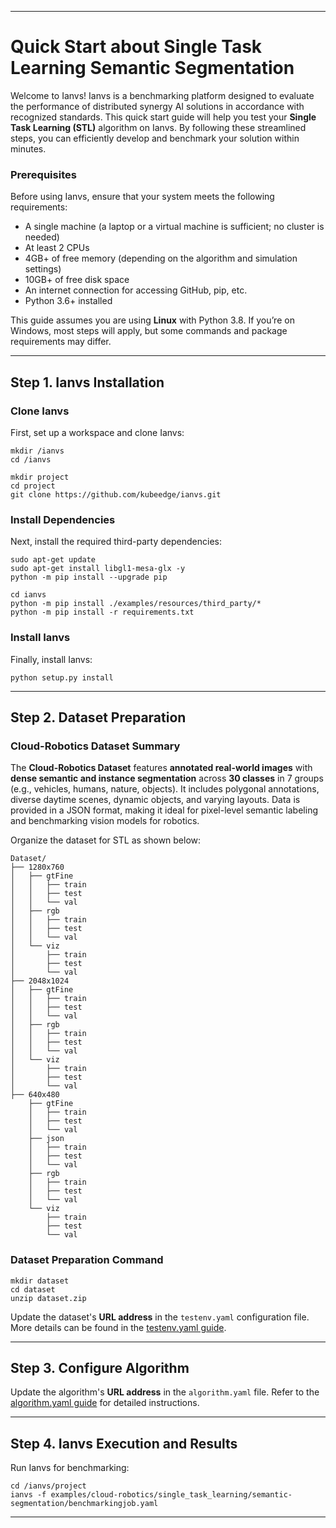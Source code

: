  

---

# Quick Start about Single Task Learning Semantic Segmentation

Welcome to Ianvs! Ianvs is a benchmarking platform designed to evaluate the performance of distributed synergy AI solutions in accordance with recognized standards. This quick start guide will help you test your **Single Task Learning (STL)** algorithm on Ianvs. By following these streamlined steps, you can efficiently develop and benchmark your solution within minutes.

### **Prerequisites**  
Before using Ianvs, ensure that your system meets the following requirements:  
- A single machine (a laptop or a virtual machine is sufficient; no cluster is needed)  
- At least 2 CPUs  
- 4GB+ of free memory (depending on the algorithm and simulation settings)  
- 10GB+ of free disk space  
- An internet connection for accessing GitHub, pip, etc.  
- Python 3.6+ installed  

This guide assumes you are using **Linux** with Python 3.8. If you’re on Windows, most steps will apply, but some commands and package requirements may differ.  

---

## Step 1. Ianvs Installation  

### Clone Ianvs  
First, set up a workspace and clone Ianvs:  
```shell
mkdir /ianvs
cd /ianvs

mkdir project
cd project
git clone https://github.com/kubeedge/ianvs.git
```  

### Install Dependencies  
Next, install the required third-party dependencies:  
```shell
sudo apt-get update
sudo apt-get install libgl1-mesa-glx -y
python -m pip install --upgrade pip

cd ianvs
python -m pip install ./examples/resources/third_party/*
python -m pip install -r requirements.txt
```  

### Install Ianvs  
Finally, install Ianvs:  
```shell
python setup.py install
```  

---

## Step 2. Dataset Preparation  

### Cloud-Robotics Dataset Summary

The **Cloud-Robotics Dataset** features **annotated real-world images** with **dense semantic and instance segmentation** across **30 classes** in 7 groups (e.g., vehicles, humans, nature, objects). It includes polygonal annotations, diverse daytime scenes, dynamic objects, and varying layouts. Data is provided in a JSON format, making it ideal for pixel-level semantic labeling and benchmarking vision models for robotics.

Organize the dataset for STL as shown below:  

```plaintext
Dataset/
├── 1280x760
│   ├── gtFine
│   │   ├── train
│   │   ├── test
│   │   └── val
│   ├── rgb
│   │   ├── train
│   │   ├── test
│   │   └── val
│   └── viz
│       ├── train
│       ├── test
│       └── val
├── 2048x1024
│   ├── gtFine
│   │   ├── train
│   │   ├── test
│   │   └── val
│   ├── rgb
│   │   ├── train
│   │   ├── test
│   │   └── val
│   └── viz
│       ├── train
│       ├── test
│       └── val
├── 640x480
    ├── gtFine
    │   ├── train
    │   ├── test
    │   └── val
    ├── json
    │   ├── train
    │   ├── test
    │   └── val
    ├── rgb
    │   ├── train
    │   ├── test
    │   └── val
    └── viz
        ├── train
        ├── test
        └── val
```  

### Dataset Preparation Command  
```shell
mkdir dataset
cd dataset
unzip dataset.zip
```  

Update the dataset's **URL address** in the `testenv.yaml` configuration file. More details can be found in the [testenv.yaml guide](https://ianvs.readthedocs.io/en/latest/guides/how-to-test-algorithms.html#step-1-test-environment-preparation).  

---

## Step 3. Configure Algorithm  
 

Update the algorithm's **URL address** in the `algorithm.yaml` file. Refer to the [algorithm.yaml guide](https://ianvs.readthedocs.io/en/latest/guides/how-to-test-algorithms.html#step-1-test-environment-preparation) for detailed instructions.  

---

## Step 4. Ianvs Execution and Results  

Run Ianvs for benchmarking:  
```shell
cd /ianvs/project
ianvs -f examples/cloud-robotics/single_task_learning/semantic-segmentation/benchmarkingjob.yaml
```   

---
